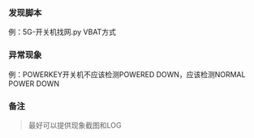 ### 发现脚本
例：5G-开关机找网.py  VBAT方式

### 异常现象
例：POWERKEY开关机不应该检测POWERED DOWN，应该检测NORMAL POWER DOWN

### 备注


>最好可以提供现象截图和LOG


